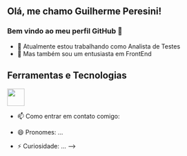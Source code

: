 ## Olá, me chamo Guilherme Peresini! 
### Bem vindo ao meu perfil GitHub 👋

- 🔭 Atualmente estou trabalhando como Analista de Testes
- 🌱 Mas também sou um entusiasta em FrontEnd

## Ferramentas e Tecnologias

<img loading="lazy" src="https://cdn.jsdelivr.net/gh/devicons/devicon/icons/git/git-original.svg" width="40" height="40"/>
          


- 📫 Como entrar em contato comigo:
  
- 😄 Pronomes: ...
- ⚡ Curiosidade: ...
-->
